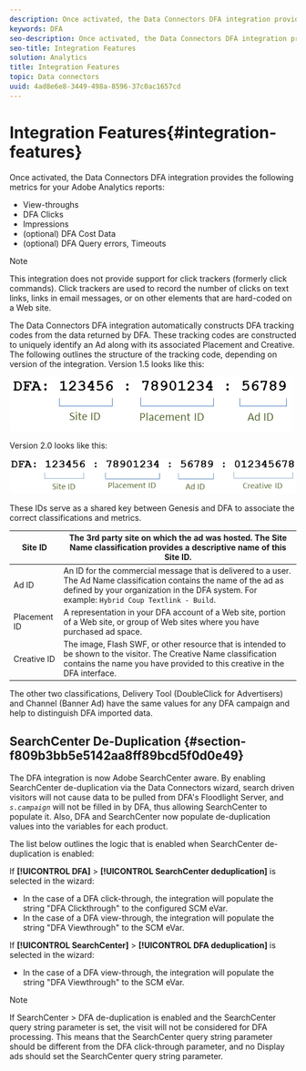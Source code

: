 ```yaml
---
description: Once activated, the Data Connectors DFA integration provides the following metrics for your Adobe Analytics reports 
keywords: DFA
seo-description: Once activated, the Data Connectors DFA integration provides the following metrics for your Adobe Analytics reports 
seo-title: Integration Features
solution: Analytics
title: Integration Features
topic: Data connectors
uuid: 4ad8e6e8-3449-498a-8596-37c0ac1657cd
---
```


# Integration Features{#integration-features}

Once activated, the Data Connectors DFA integration provides the following metrics for your Adobe Analytics reports:

* View-throughs 
* DFA Clicks 
* Impressions 
* (optional) DFA Cost Data 
* (optional) DFA Query errors, Timeouts

>[!NOTE]
>
>This integration does not provide support for click trackers (formerly click commands). Click trackers are used to record the number of clicks on text links, links in email messages, or on other elements that are hard-coded on a Web site.

The Data Connectors DFA integration automatically constructs DFA tracking codes from the data returned by DFA. These tracking codes are constructed to uniquely identify an Ad along with its associated Placement and Creative. The following outlines the structure of the tracking code, depending on version of the integration. Version 1.5 looks like this:

![](assets/DFA_id_struct1_5.png)

Version 2.0 looks like this:

![](assets/DFA_id_struct2.png)

These IDs serve as a shared key between Genesis and DFA to associate the correct classifications and metrics.

|  Site ID  | The 3rd party site on which the ad was hosted. The Site Name classification provides a descriptive name of this Site ID.  |
|---|---|
|  Ad ID  |An ID for the commercial message that is delivered to a user. The Ad Name classification contains the name of the ad as defined by your organization in the DFA system. For example: `Hybrid Coup Textlink - Build`.  |
|  Placement ID  | A representation in your DFA account of a Web site, portion of a Web site, or group of Web sites where you have purchased ad space.  |
|  Creative ID  | The image, Flash SWF, or other resource that is intended to be shown to the visitor. The Creative Name classification contains the name you have provided to this creative in the DFA interface.  |

The other two classifications, Delivery Tool (DoubleClick for Advertisers) and Channel (Banner Ad) have the same values for any DFA campaign and help to distinguish DFA imported data.

## SearchCenter De-Duplication {#section-f809b3bb5e5142aa8ff89bcd5f0d0e49}

The DFA integration is now Adobe SearchCenter aware. By enabling SearchCenter de-duplication via the Data Connectors wizard, search driven visitors will not cause data to be pulled from DFA's Floodlight Server, and *`s.campaign`* will not be filled in by DFA, thus allowing SearchCenter to populate it. Also, DFA and SearchCenter now populate de-duplication values into the variables for each product.

The list below outlines the logic that is enabled when SearchCenter de-duplication is enabled:

If **[!UICONTROL DFA]** > **[!UICONTROL SearchCenter deduplication]** is selected in the wizard:

* In the case of a DFA click-through, the integration will populate the string "DFA Clickthrough" to the configured SCM eVar.
* In the case of a DFA view-through, the integration will populate the string "DFA Viewthrough" to the SCM eVar.

If **[!UICONTROL SearchCenter]** > **[!UICONTROL DFA deduplication]** is selected in the wizard:

* In the case of a DFA view-through, the integration will populate the string "DFA Viewthrough" to the SCM eVar.

>[!NOTE]
>
>If SearchCenter > DFA de-duplication is enabled and the SearchCenter query string parameter is set, the visit will not be considered for DFA processing. This means that the SearchCenter query string parameter should be different from the DFA click-through parameter, and no Display ads should set the SearchCenter query string parameter.

